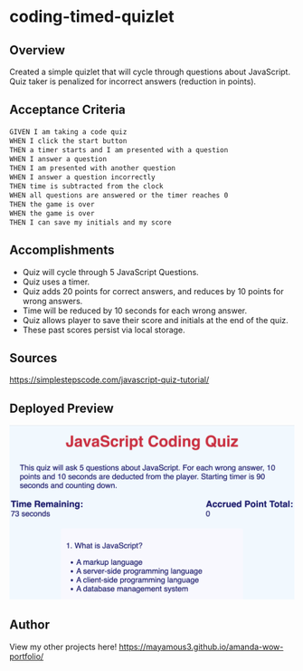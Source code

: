 # coding-timed-quizlet
## Overview
Created a simple quizlet that will cycle through questions about JavaScript. Quiz taker is penalized for incorrect answers (reduction in points).

## Acceptance Criteria 
```
GIVEN I am taking a code quiz
WHEN I click the start button
THEN a timer starts and I am presented with a question
WHEN I answer a question
THEN I am presented with another question
WHEN I answer a question incorrectly
THEN time is subtracted from the clock
WHEN all questions are answered or the timer reaches 0
THEN the game is over
WHEN the game is over
THEN I can save my initials and my score
```

## Accomplishments

- Quiz will cycle through 5 JavaScript Questions.
- Quiz uses a timer.
- Quiz adds 20 points for correct answers, and reduces by 10 points for wrong answers.
- Time will be reduced by 10 seconds for each wrong answer.
- Quiz allows player to save their score and initials at the end of the quiz.
- These past scores persist via local storage.

## Sources
https://simplestepscode.com/javascript-quiz-tutorial/

## Deployed Preview
![codingquiz](./assets/images/codingquiz.png)

## Author
View my other projects here! 
https://mayamous3.github.io/amanda-wow-portfolio/